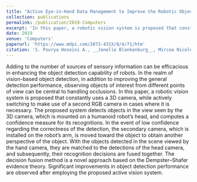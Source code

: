 ```yaml
---
title: "Active Eye-in-Hand Data Management to Improve the Robotic Object"
collection: publications
permalink: /publication/2019-Computers
excerpt: 'In this paper, a robotic vision system is proposed that constantly uses a 3D camera, while actively switching to make use of a second RGB camera in cases where it is necessary.'
date: 2019
venue: 'Computers'
paperurl: 'https://www.mdpi.com/2073-431X/8/4/71/htm'
citation: 'S. Pourya Hoseini A., __Janelle Blankenburg__, Mircea Nicolescu, Monica Nicolescu, David Feil-Seifer. "Active Eye-in-Hand Data Management to Improve the Robotic Object." Computers, 2019'
---
```

Adding to the number of sources of sensory information can be efficacious in enhancing the object detection capability of robots. In the realm of vision-based object detection, in addition to improving the general detection performance, observing objects of interest from different points of view can be central to handling occlusions. In this paper, a robotic vision system is proposed that constantly uses a 3D camera, while actively switching to make use of a second RGB camera in cases where it is necessary. The proposed system detects objects in the view seen by the 3D camera, which is mounted on a humanoid robot’s head, and computes a confidence measure for its recognitions. In the event of low confidence regarding the correctness of the detection, the secondary camera, which is installed on the robot’s arm, is moved toward the object to obtain another perspective of the object. With the objects detected in the scene viewed by the hand camera, they are matched to the detections of the head camera, and subsequently, their recognition decisions are fused together. The decision fusion method is a novel approach based on the Dempster–Shafer evidence theory. Significant improvements in object detection performance are observed after employing the proposed active vision system.
